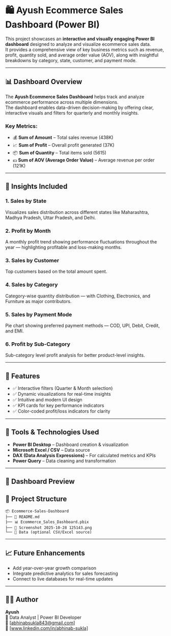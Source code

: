 # 🛍️ Ayush Ecommerce Sales Dashboard (Power BI)

This project showcases an **interactive and visually engaging Power BI dashboard** designed to analyze and visualize ecommerce sales data.  
It provides a comprehensive view of key business metrics such as revenue, profit, quantity sold, and average order value (AOV), along with insightful breakdowns by category, state, customer, and payment mode.

---

## 📊 Dashboard Overview

The **Ayush Ecommerce Sales Dashboard** helps track and analyze ecommerce performance across multiple dimensions.  
The dashboard enables data-driven decision-making by offering clear, interactive visuals and filters for quarterly and monthly insights.

### Key Metrics:

- 💰 **Sum of Amount** – Total sales revenue (438K)
- 📈 **Sum of Profit** – Overall profit generated (37K)
- 📦 **Sum of Quantity** – Total items sold (5615)
- 💵 **Sum of AOV (Average Order Value)** – Average revenue per order (121K)

---

## 📍 Insights Included

### 1. **Sales by State**

Visualizes sales distribution across different states like Maharashtra, Madhya Pradesh, Uttar Pradesh, and Delhi.

### 2. **Profit by Month**

A monthly profit trend showing performance fluctuations throughout the year — highlighting profitable and loss-making months.

### 3. **Sales by Customer**

Top customers based on the total amount spent.

### 4. **Sales by Category**

Category-wise quantity distribution — with Clothing, Electronics, and Furniture as major contributors.

### 5. **Sales by Payment Mode**

Pie chart showing preferred payment methods — COD, UPI, Debit, Credit, and EMI.

### 6. **Profit by Sub-Category**

Sub-category level profit analysis for better product-level insights.

---

## 🧭 Features

- ✅ Interactive filters (Quarter & Month selection)
- ✅ Dynamic visualizations for real-time insights
- ✅ Intuitive and modern UI design
- ✅ KPI cards for key performance indicators
- ✅ Color-coded profit/loss indicators for clarity

---

## 🧠 Tools & Technologies Used

- **Power BI Desktop** – Dashboard creation & visualization
- **Microsoft Excel / CSV** – Data source
- **DAX (Data Analysis Expressions)** – For calculated metrics and KPIs
- **Power Query** – Data cleaning and transformation

---

## 📸 Dashboard Preview

## 📂 Project Structure

```
📦 Ecommerce-Sales-Dashboard
├── 📄 README.md
├── 📊 Ecommerce_Sales_Dashboard.pbix
├── 📸 Screenshot 2025-10-28 125143.png
└── 📁 Data (optional CSV/Excel source)
```

---

## 📈 Future Enhancements

- Add year-over-year growth comparison
- Integrate predictive analytics for sales forecasting
- Connect to live databases for real-time updates

---

## 👨‍💻 Author

**Ayush**  
💼 Data Analyst | Power BI Developer  
📧 [abhinabsukla843@gmail.com]  
🔗 [www.linkedin.com/in/abhinab-sukla]
